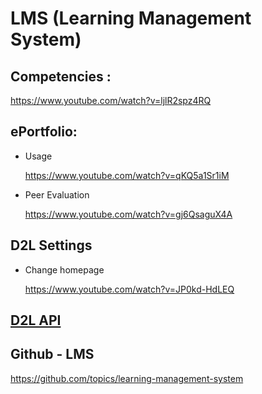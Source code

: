 # LMS (Learning Management System)






## Competencies :

https://www.youtube.com/watch?v=ljlR2spz4RQ


## ePortfolio:

* Usage

   https://www.youtube.com/watch?v=qKQ5a1Sr1iM

* Peer Evaluation

   https://www.youtube.com/watch?v=gj6QsaguX4A

## D2L Settings 

*  Change homepage

   https://www.youtube.com/watch?v=JP0kd-HdLEQ




## [D2L API](./D2L_API.md)


## Github - LMS

https://github.com/topics/learning-management-system

